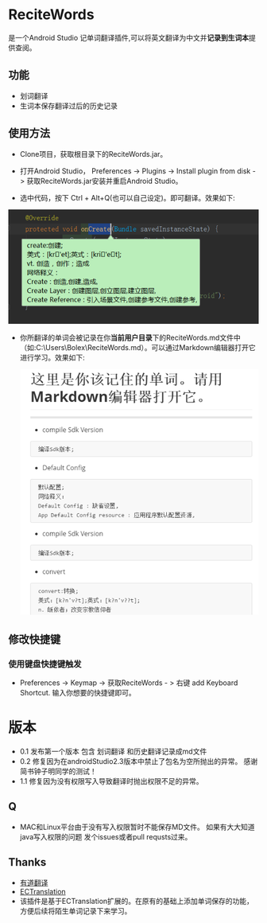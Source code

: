 # ReciteWords

 是一个Android Studio 记单词翻译插件,可以将英文翻译为中文并**记录到生词本**提供查阅。

## 功能
- 划词翻译
- 生词本保存翻译过后的历史记录

## 使用方法

- Clone项目，获取根目录下的ReciteWords.jar。

- 打开Android Studio， Preferences -> Plugins -> Install plugin from disk -> 获取ReciteWords.jar安装并重启Android Studio。

- 选中代码，按下 Ctrl + Alt+Q(也可以自己设定)。即可翻译。效果如下:

![](./img/1.png)
- 你所翻译的单词会被记录在你**当前用户目录**下的ReciteWords.md文件中（如:C:\Users\Bolex\ReciteWords.md）。可以通过Markdown编辑器打开它进行学习。效果如下:

  ![](./img/2.png)

## 修改快捷键

### 使用键盘快捷键触发
- Preferences -> Keymap -> 获取ReciteWords - > 右键 add Keyboard Shortcut. 输入你想要的快捷键即可。

# 版本
- 0.1 发布第一个版本 包含 划词翻译 和历史翻译记录成md文件
- 0.2 修复因为在androidStudio2.3版本中禁止了包名为空所抛出的异常。 感谢简书钟子明同学的测试！
- 1.1 修复因为没有权限写入导致翻译时抛出权限不足的异常。

## Q
- MAC和Linux平台由于没有写入权限暂时不能保存MD文件。 如果有大大知道java写入权限的问题 发个issues或者pull requsts过来。

## Thanks
- [有道翻译](http://fanyi.youdao.com/openapi?path=data-mode)
- [ECTranslation](https://github.com/Skykai521/ECTranslation)
- 该插件是基于ECTranslation扩展的。在原有的基础上添加单词保存的功能，方便后续将陌生单词记录下来学习。
